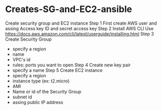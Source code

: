 # Creates-SG-and-EC2-ansible
Create security group and EC2 instance
Step 1   First create AWS user and assing Access key ID and secret access key
Step 2   Install AWS CLI 
	Use https://docs.aws.amazon.com/cli/latest/userguide/installing.html
Step 3   Create Security Group
  - specify a region
  - name
  - VPC's id
  - rules: ports you want to open
Step 4 Create new key pair
  - specify a name
Step 5 Create EC2 instance
  - specify a region
  - instance type (ex: t2.micro)
  - AMI
  - Name or id of the Security Group
  - subnet id
  - assing public IP address
  
